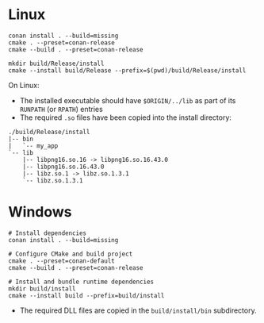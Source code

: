 # Linux

```
conan install . --build=missing
cmake . --preset=conan-release
cmake --build . --preset=conan-release

mkdir build/Release/install
cmake --install build/Release --prefix=$(pwd)/build/Release/install
```

On Linux:
- The installed executable should have `$ORIGIN/../lib` as part of its `RUNPATH` (or `RPATH`) entries
- The required `.so` files have been copied into the install directory:

```
./build/Release/install
|-- bin
|   `-- my_app
`-- lib
    |-- libpng16.so.16 -> libpng16.so.16.43.0
    |-- libpng16.so.16.43.0
    |-- libz.so.1 -> libz.so.1.3.1
    `-- libz.so.1.3.1
```


# Windows

```
# Install dependencies
conan install . --build=missing

# Configure CMake and build project
cmake . --preset=conan-default
cmake --build . --preset=conan-release

# Install and bundle runtime dependencies
mkdir build/install
cmake --install build --prefix=build/install
```

* The required DLL files are copied in the `build/install/bin` subdirectory.